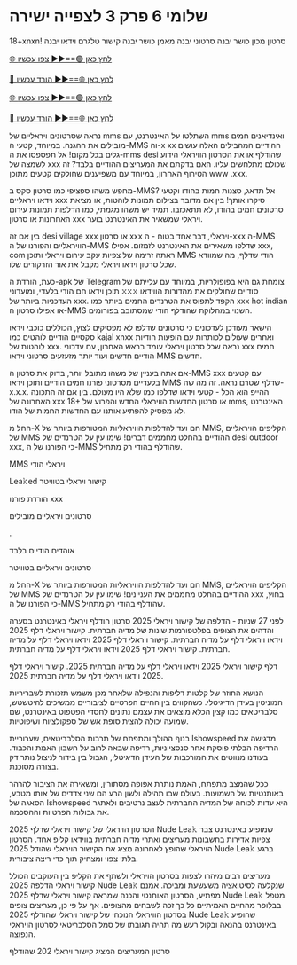 # שלומי 6 פרק 3 לצפייה ישירה #

18+xnxn! סרטון מכון כושר יבנה סרטוני יבנה מאמן כושר יבנה קישור טלגרם וידאו יבנה

[🌐 לחץ כאן 🟢==►► צפו עכשיו](https://t.co/KPp9hykosG)

[🔴 לחץ כאן 🌐==►► הורד עכשיו](https://t.co/KPp9hykosG)

[🌐 לחץ כאן 🟢==►► צפו עכשיו](https://t.co/KPp9hykosG)

[🔴 לחץ כאן 🌐==►► הורד עכשיו](https://t.co/KPp9hykosG)

נראה שסרטונים ויראליים של mms השתלטו על האינטרנט, עם mms ואינדיאנים חמים מובילים את ההגנה. במיוחד, קטעי ה-MMS וה-x xx ההודיים המהבילים האלה עושים גלים בכל מקום! אל תפספסו את ה-mms desi שהודלף או את הסרטון הוויראלי הידוע לשמצה של xxx שכולם מתלחשים עליו. האם בדקתם את המעריצים ההודיים בלבד? זה הטירוף האחרון, במיוחד עם משפיענים שחולקים קטעים מתוכן www .xxx.

מחפש משהו ספציפי כמו סרטון סקס ב-MMS? אל תדאג, סצנות חמות בהודו וקטעי וידאו ויראליים xxx סיקרו אותך! בין אם מדובר בצילום תמונות לוהטות, או מציאת סרטונים חמים בהודו, לא תתאכזבו. תמיד יש משהו מגמתי, כמו הדלפות תמונות עירום האחרונות או סרטון xxx ויראלי שמשאיר את האינטרנט בוער.

בין אם זה desi village xxx או סרטון xxx ויראלי, דבר אחד בטוח - ה-xxx ה-MMS הוויראליים והפורנו של ה-MMS שדלפו משאירים את האינטרנט לזמזום. אפילו xxx, com ראתה זרימה של צפיות עקב עירום ויראלי ותוכן MMS הודי שדלף, מה שמוודא שכל סרטון וידאו ויראלי מקבל את אור הזרקורים שלו.

כעת, הורדת ה-apk של Telegram צומחת גם היא בפופולריות, במיוחד עם עלייתם של תוכן וידאו חם הודי בלעדי, ומועדוני 𝚡𝚡𝚡 סודיים שחולקים את מהדורות הווידאו העדכניות ביותר של xxx. הקפד לתפוס את הטרנדים החמים ביותר כמו xxx hot indian או אפילו סרטון ה-MMS השנוי במחלוקת שהודלף הודי שמסתובב בפורומים.

הישאר מעודכן לעדכונים כי סרטונים שדלפו לא מפסיקים לצוץ, הכוללים כוכבי וידאו סקסיים הודיים לוהטים כמו kajal xnxx ואחרים שעולים לכותרות עם הופעות הודיות לוהטות של xxx. נראה שכל סרטון ויראלי עומד בראש האחרון, עם עדכוני xxx חמים הודיים חדשים ועוד יותר מזעזעים סרטוני וידאו MMS חדשים.

אם אתה בעניין של משהו מתובל יותר, בדוק את סרטון ה-MMS xxx עם קטעים בלעדיים מסרטוני פורנו חמים הודיים ותוכן וידאו MMS שדלף שטרם נראה. זה מה שה-x.x.x. ההייפ הוא הכל - קטעי וידאו שדלפו כמו שלא היו מעולם. בין אם זה התכונה האחרונה של xxx 18+ או סרטון החדשות הוויראלי החדש והפרוע של mms, האינטרנט לא מפסיק להפתיע אותנו עם החדשות החמות של הודו.

החל מ-X חם ועד להדלפות הוויראליות המטורפות ביותר של MMS, הקליפים הויראליים של MMS ההודיים בהחלט מחממים דברים! שימו עין על הטרנדים של desi outdoor xxx, כי הפורנו של ה-MMS שהודלף בהודי רק מתחיל.

MMS ויראלי הודי

Lea𝚔ed קישור ויראלי בטוויטר

הורדת פורנו xxx

סרטונים ויראליים מובילים

.

אוהדים הודיים בלבד

סרטונים ויראליים בטוויטר

החל מ-X חם ועד להדלפות הוויראליות המטורפות ביותר של MMS, הקליפים הויראליים של MMS ההודיים בהחלט מחממים את העניינים! שימו עין על הטרנדים של xxx בחוץ, כי הפורנו של ה-MMS שהודלף בהודי רק מתחיל.

לפני 27 שניות - הדלפה של קישור ויראלי 2025 סרטון הודלף ויראלי באינטרנט בסערה והדהים את הצופים בפלטפורמות שונות של מדיה חברתית. קישור ויראלי דלף 2025 וידאו ויראלי דלף על מדיה חברתית. קישור ויראלי דלף 2025 וידאו ויראלי דלף על מדיה חברתית. קישור ויראלי דלף 2025 וידאו ויראלי דלף על מדיה חברתית.

דלף קישור ויראלי 2025 וידאו ויראלי דלף על מדיה חברתית 2025. קישור ויראלי דלף 2025 וידאו ויראלי דלף על מדיה חברתית 2025.

הנושא החוזר של קלטות דליפות והנפילה שלאחר מכן משמש תזכורת לשבריריות המוניטין בעידן הדיגיטלי. כשהקווים בין החיים הפרטיים לציבוריים ממשיכים להיטשטש, סלבריטאים כמו קצין הכלא מוצאים את עצמם נתונים לחסדי הפטפוט באינטרנט, שם שמועה יכולה להצית סופת אש של ספקולציות ושיפוטיות.

בנוף ההולך ומתפתח של תרבות הסלבריטאים, שערוריית Ishowspeed מדגישה את הרדיפה הבלתי פוסקת אחר סנסציוניות, רדיפה שבאה לרוב על חשבון האמת והכבוד. בעודנו מנווטים את המורכבות של העידן הדיגיטלי, הגבול בין בידור לניצול נותר דק בצורה מסוכנת.

ככל שהמצב מתפתח, האמת נותרת אפופה מסתורין, ומשאירה את הציבור להרהר באותנטיות של השמועות. בעולם שבו תהילה ולשון הרע הם שני צדדים של אותו מטבע, הסאגה של Ishowspeed היא עדות לכוחה של המדיה החברתית לעצב נרטיבים ולאתגר את גבולות הפרטיות וההסכמה.

הסרטון הויראלי של קישור ויראלי שדלף 2025 Nude Lea𝚔 שמופיע באינטרנט צבר צפיות אדירות בחשבונות מעריצים ואתרי מדיה חברתית בווידאו קליפ אחד. הסרטון הויראלי שהופץ לאחרונה מציג את הקישור הויראלי שהודל 2025 Nude Lea𝚔 ברגע בלתי צפוי ומצחיק תוך כדי ריצה ציבורית.

מעריצים רבים מיהרו לצפות בסרטון הויראלי ולשתף את הקליפ בין העוקבים הכולל קישור ויראלי הדלפה 2025 Nude Lea𝚔 שנקלעה לסיטואציה משעשעת ומביכה. אמנם מפתיע, הסרטון האותנטי והכנה שמראה קישור ויראלי שדלף 2025 Nude Lea𝚔 מטפל בבלופר מהחיים האמיתיים כל כך זכה לשבחים מהצופים. אף על פי כן, מעריצים צופים בסרטון הוויראלי הנוכחי של קישור ויראלי שהודלף 2025 Nude Lea𝚔 שהופיע באינטרנט בהנאה ובקול רעש מה תהיה תגובתו של סמל הסלבריטאי לסרטון הויראלי הנפוצה.

סרטון המעריצים המציג קישור ויראלי 202 שהודלף
